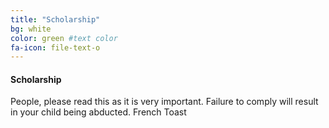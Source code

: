 ```yaml
---
title: "Scholarship"
bg: white
color: green #text color
fa-icon: file-text-o
---
```


#### Scholarship 
People, please read this as it is very important.
Failure to comply will result in your child being abducted.
French Toast


